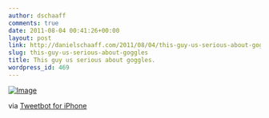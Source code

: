```yaml
---
author: dschaaff
comments: true
date: 2011-08-04 00:41:26+00:00
layout: post
link: http://danielschaaff.com/2011/08/04/this-guy-us-serious-about-goggles/
slug: this-guy-us-serious-about-goggles
title: This guy us serious about goggles.
wordpress_id: 469
---
```


[![Image](http://posterous.com/getfile/files.posterous.com/danielschaaff/CGjuhHsoqwFAqlawiDsoeBwqqwjqqhAddFgermqskcxliisrrzpsatdcybyG/image.jpg.scaled500.jpg)](http://posterous.com/getfile/files.posterous.com/danielschaaff/CGjuhHsoqwFAqlawiDsoeBwqqwjqqhAddFgermqskcxliisrrzpsatdcybyG/image.jpg.scaled1000.jpg)

  

via [Tweetbot for iPhone](http://tapbots.com/tweetbot)
